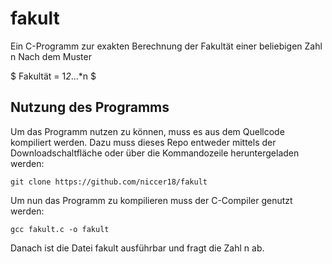 # fakult
Ein C-Programm zur exakten Berechnung der Fakultät einer beliebigen Zahl n Nach dem Muster

$
Fakultät = 1*2*...*n
$

## Nutzung des Programms

Um das Programm nutzen zu können, muss es aus dem Quellcode kompiliert werden. Dazu muss dieses Repo entweder mittels der Downloadschaltfläche oder über die Kommandozeile heruntergeladen werden:

`git clone https://github.com/niccer18/fakult`

Um nun das Programm zu kompilieren muss der C-Compiler genutzt werden:

`gcc fakult.c -o fakult`

Danach ist die Datei fakult ausführbar und fragt die Zahl n ab.